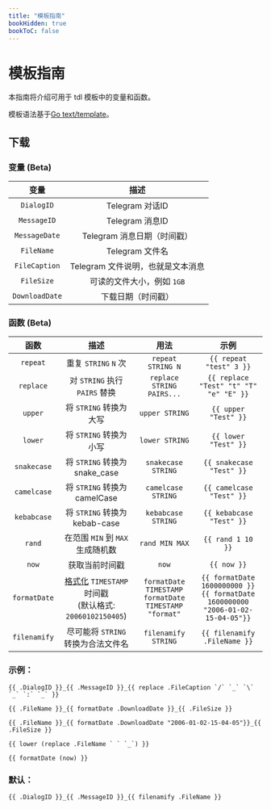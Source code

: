 ```yaml
---
title: "模板指南"
bookHidden: true
bookToC: false
---
```


# 模板指南

本指南将介绍可用于 tdl 模板中的变量和函数。

模板语法基于[Go text/template](https://golang.org/pkg/text/template/)。

## 下载

### 变量 (Beta)

|       变量       |          描述           |
|:--------------:|:---------------------:|
|   `DialogID`   |     Telegram 对话ID     |
|  `MessageID`   |     Telegram 消息ID     |
| `MessageDate`  |  Telegram 消息日期（时间戳）   |
|   `FileName`   |     Telegram 文件名      |
| `FileCaption`  | Telegram 文件说明，也就是文本消息 |
|   `FileSize`   |   可读的文件大小，例如 `1GB`    |
| `DownloadDate` |       下载日期（时间戳）       |

### 函数 (Beta)

|      函数      |                                             描述                                             |                              用法                              |                                          示例                                           |
|:------------:|:------------------------------------------------------------------------------------------:|:------------------------------------------------------------:|:-------------------------------------------------------------------------------------:|
|   `repeat`   |                                     重复 `STRING` `N` 次                                      |                      `repeat STRING N`                       |                                `{{ repeat "test" 3 }}`                                |
|  `replace`   |                                  对 `STRING` 执行 `PAIRS` 替换                                  |                  `replace STRING PAIRS...`                   |                        `{{ replace "Test" "t" "T" "e" "E" }}`                         |
|   `upper`    |                                      将 `STRING` 转换为大写                                      |                        `upper STRING`                        |                                 `{{ upper "Test" }}`                                  |
|   `lower`    |                                      将 `STRING` 转换为小写                                      |                        `lower STRING`                        |                                 `{{ lower "Test" }}`                                  |
| `snakecase`  |                                 将 `STRING` 转换为 snake_case                                  |                      `snakecase STRING`                      |                               `{{ snakecase "Test" }}`                                |
| `camelcase`  |                                  将 `STRING` 转换为 camelCase                                  |                      `camelcase STRING`                      |                               `{{ camelcase "Test" }}`                                |
| `kebabcase`  |                                 将 `STRING` 转换为 kebab-case                                  |                      `kebabcase STRING`                      |                               `{{ kebabcase "Test" }}`                                |
|    `rand`    |                                  在范围 `MIN` 到 `MAX` 生成随机数                                   |                        `rand MIN MAX`                        |                                   `{{ rand 1 10 }}`                                   |
|    `now`     |                                          获取当前时间戳                                           |                            `now`                             |                                      `{{ now }}`                                      |
| `formatDate` | [格式化](https://zhuanlan.zhihu.com/p/145009400) `TIMESTAMP` 时间戳<br/>(默认格式: `20060102150405`) | `formatDate TIMESTAMP` <br/> `formatDate TIMESTAMP "format"` | `{{ formatDate 1600000000 }}`<br/> `{{ formatDate 1600000000 "2006-01-02-15-04-05"}}` |
| `filenamify` |                                   尽可能将 `STRING` 转换为合法文件名                                   |                     `filenamify STRING`                      |                             `{{ filenamify .FileName }}`                              |

### 示例：

```gotemplate
{{ .DialogID }}_{{ .MessageID }}_{{ replace .FileCaption `/` `_` `\` `_` `:` `_` }}

{{ .FileName }}_{{ formatDate .DownloadDate }}_{{ .FileSize }}

{{ .FileName }}_{{ formatDate .DownloadDate "2006-01-02-15-04-05"}}_{{ .FileSize }}

{{ lower (replace .FileName ` ` `_`) }}

{{ formatDate (now) }}
```

### 默认：

```gotemplate
{{ .DialogID }}_{{ .MessageID }}_{{ filenamify .FileName }}
```
